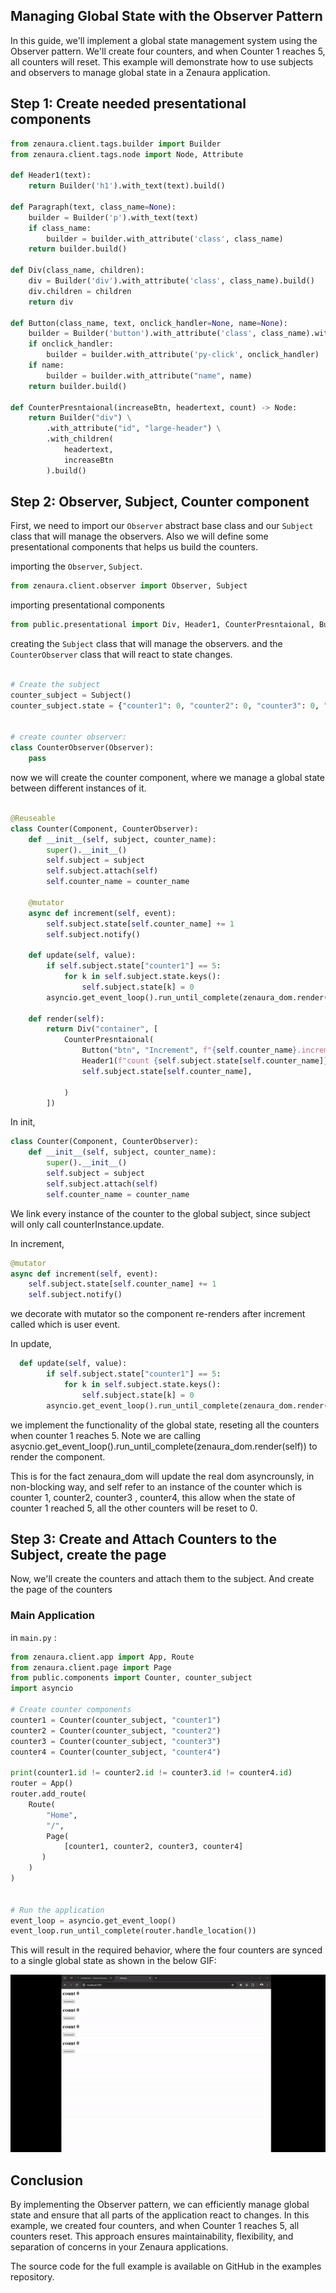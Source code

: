 ## Managing Global State with the Observer Pattern

In this guide, we'll implement a global state management system using the Observer pattern. We'll create four counters, and when Counter 1 reaches 5, all counters will reset. This example will demonstrate how to use subjects and observers to manage global state in a Zenaura application.

## Step 1: Create needed presentational components

```Python 
from zenaura.client.tags.builder import Builder
from zenaura.client.tags.node import Node, Attribute
    
def Header1(text):
    return Builder('h1').with_text(text).build()

def Paragraph(text, class_name=None):
    builder = Builder('p').with_text(text)
    if class_name:
        builder = builder.with_attribute('class', class_name)
    return builder.build()

def Div(class_name, children):
    div = Builder('div').with_attribute('class', class_name).build()
    div.children = children
    return div

def Button(class_name, text, onclick_handler=None, name=None):
    builder = Builder('button').with_attribute('class', class_name).with_text(text)
    if onclick_handler:
        builder = builder.with_attribute('py-click', onclick_handler)
    if name:
        builder = builder.with_attribute("name", name)
    return builder.build()

def CounterPresntaional(increaseBtn, headertext, count) -> Node:
    return Builder("div") \
        .with_attribute("id", "large-header") \
        .with_children(
            headertext,
            increaseBtn
        ).build()
```

## Step 2: Observer, Subject, Counter component

First, we need to import our `Observer` abstract base class and our `Subject` class that will manage the observers. Also we will define some presentational components that helps us build the counters. 

importing the `Observer`, `Subject`.
```python
from zenaura.client.observer import Observer, Subject
```
importing presentational components 

```Python 
from public.presentational import Div, Header1, CounterPresntaional, Button

```

creating the `Subject` class that will manage the observers.
and the `CounterObserver` class that will react to state changes.

```Python 

# Create the subject
counter_subject = Subject()
counter_subject.state = {"counter1": 0, "counter2": 0, "counter3": 0, "counter4": 0}


# create counter observer:
class CounterObserver(Observer):
    pass

```

now we will create the counter component, where we manage a global state between different instances of it.

```Python

@Reuseable
class Counter(Component, CounterObserver):
    def __init__(self, subject, counter_name):
        super().__init__()
        self.subject = subject
        self.subject.attach(self)
        self.counter_name = counter_name
        
    @mutator
    async def increment(self, event):
        self.subject.state[self.counter_name] += 1
        self.subject.notify()

    def update(self, value):
        if self.subject.state["counter1"] == 5:
            for k in self.subject.state.keys():
                self.subject.state[k] = 0
        asyncio.get_event_loop().run_until_complete(zenaura_dom.render(self))

    def render(self):
        return Div("container", [
            CounterPresntaional(
                Button("btn", "Increment", f"{self.counter_name}.increment"),
                Header1(f"count {self.subject.state[self.counter_name]}"),
                self.subject.state[self.counter_name],
                
            )
        ])


```
In init,

```Python
class Counter(Component, CounterObserver):
    def __init__(self, subject, counter_name):
        super().__init__()
        self.subject = subject
        self.subject.attach(self)
        self.counter_name = counter_name
```

We link every instance of the counter to the global subject, since subject will only call counterInstance.update.

In increment,
```Python
@mutator
async def increment(self, event):
    self.subject.state[self.counter_name] += 1
    self.subject.notify()
```

we decorate with mutator so the component re-renders after increment called which is user event. 

In update, 
```Python
  def update(self, value):
        if self.subject.state["counter1"] == 5:
            for k in self.subject.state.keys():
                self.subject.state[k] = 0
        asyncio.get_event_loop().run_until_complete(zenaura_dom.render(self))
```
we implement the functionality of the global state, reseting all the counters when counter 1 reaches 5. Note we are calling asycnio.get_event_loop().run_until_complete(zenaura_dom.render(self)) to render the component.

This is for the fact zenaura_dom will update the real dom asyncrounsly, in non-blocking way, and self refer to an instance of the counter which is counter 1, counter2, counter3 , counter4, this allow when the state of counter 1 reached 5, all the other counters will be reset to 0.



## Step 3: Create and Attach Counters to the Subject, create the page

Now, we'll create the counters and attach them to the subject. And create the page of the counters

### Main Application

in `main.py` :

```python
from zenaura.client.app import App, Route
from zenaura.client.page import Page
from public.components import Counter, counter_subject
import asyncio

# Create counter components
counter1 = Counter(counter_subject, "counter1")
counter2 = Counter(counter_subject, "counter2")
counter3 = Counter(counter_subject, "counter3")
counter4 = Counter(counter_subject, "counter4")

print(counter1.id != counter2.id != counter3.id != counter4.id)
router = App()
router.add_route(
    Route(
        "Home", 
        "/",
        Page(
            [counter1, counter2, counter3, counter4]
       ) 
    )
)


# Run the application
event_loop = asyncio.get_event_loop()
event_loop.run_until_complete(router.handle_location())
```

This will result in the required behavior, where the four counters are synced to a single global state as shown in the below GIF: 

![](global_state_counters.gif)

## Conclusion

By implementing the Observer pattern, we can efficiently manage global state and ensure that all parts of the application react to changes. In this example, we created four counters, and when Counter 1 reaches 5, all counters reset. This approach ensures maintainability, flexibility, and separation of concerns in your Zenaura applications.

The source code for the full example is available on GitHub in the examples repository.